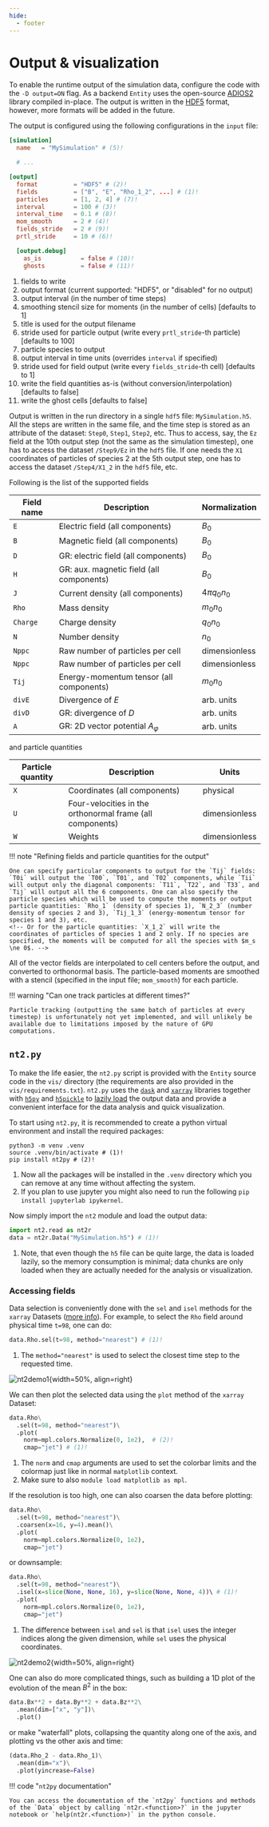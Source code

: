 ```yaml
---
hide:
  - footer
---
```


# Output & visualization

To enable the runtime output of the simulation data, configure the code with the `-D output=ON` flag. As a backend `Entity` uses the open-source [ADIOS2](https://github.com/ornladios/ADIOS2) library compiled in-place. The output is written in the [HDF5](https://adios2.readthedocs.io/en/latest/engines/engines.html#hdf5) format, however, more formats will be added in the future. 

The output is configured using the following configurations in the `input` file:

```toml
[simulation]
  name   = "MySimulation" # (5)!

  # ...

[output]
  format          = "HDF5" # (2)!
  fields          = ["B", "E", "Rho_1_2", ...] # (1)!
  particles       = [1, 2, 4] # (7)!
  interval        = 100 # (3)!
  interval_time   = 0.1 # (8)!
  mom_smooth      = 2 # (4)!
  fields_stride   = 2 # (9)!
  prtl_stride     = 10 # (6)!

  [output.debug]
    as_is           = false # (10)!
    ghosts          = false # (11)!
```

1. fields to write
2. output format (current supported: "HDF5", or "disabled" for no output)
3. output interval (in the number of time steps)
4. smoothing stencil size for moments (in the number of cells) [defaults to 1]
5. title is used for the output filename
6. stride used for particle output (write every `prtl_stride`-th particle) [defaults to 100]
7. particle species to output
8. output interval in time units (overrides `interval` if specified)
9. stride used for field output (write every `fields_stride`-th cell) [defaults to 1]
10. write the field quantities as-is (without conversion/interpolation) [defaults to false]
11. write the ghost cells [defaults to false]

Output is written in the run directory in a single `hdf5` file: `MySimulation.h5`. All the steps are written in the same file, and the time step is stored as an attribute of the dataset: `Step0`, `Step1`, `Step2`, etc. Thus to access, say, the `Ez` field at the 10th output step (not the same as the simulation timestep), one has to access the dataset `/Step9/Ez` in the `hdf5` file. If one needs the `X1` coordinates of particles of species 2 at the 5th output step, one has to access the dataset `/Step4/X1_2` in the `hdf5` file, etc.

Following is the list of the supported fields

| Field name | Description                              | Normalization  |
| ---------- | ---------------------------------------- | -------------- |
| `E`        | Electric field (all components)          | $B_0$          |
| `B`        | Magnetic field (all components)          | $B_0$          |
| `D`        | GR: electric field (all components)      | $B_0$          |
| `H`        | GR: aux. magnetic field (all components) | $B_0$          |
| `J`        | Current density (all components)         | $4\pi q_0 n_0$ |
| `Rho`      | Mass density                             | $m_0 n_0$      |
| `Charge`   | Charge density                           | $q_0 n_0$      |
| `N`        | Number density                           | $n_0$          |
| `Nppc`     | Raw number of particles per cell         | dimensionless  |
| `Nppc`     | Raw number of particles per cell         | dimensionless  |
| `Tij`      | Energy-momentum tensor (all components)  | $m_0 n_0$      |
| `divE`     | Divergence of $E$                        | arb. units     |
| `divD`     | GR: divergence of $D$                    | arb. units     |
| `A`        | GR: 2D vector potential $A_\varphi$      | arb. units     |

and particle quantities

| Particle quantity | Description                                               | Units         |
| ----------------- | --------------------------------------------------------- | ------------- |
| `X`               | Coordinates (all components)                              | physical      |
| `U`               | Four-velocities in the orthonormal frame (all components) | dimensionless |
| `W`               | Weights                                                   | dimensionless |

!!! note "Refining fields and particle quantities for the output"

    One can specify particular components to output for the `Tij` fields: `T0i` will output the `T00`, `T01`, and `T02` components, while `Tii` will output only the diagonal components: `T11`, `T22`, and `T33`, and `Tij` will output all the 6 components. One can also specify the particle species which will be used to compute the moments or output particle quantities: `Rho_1` (density of species 1), `N_2_3` (number density of species 2 and 3), `Tij_1_3` (energy-momentum tensor for species 1 and 3), etc. 
    <!-- Or for the particle quantities: `X_1_2` will write the coordinates of particles of species 1 and 2 only. If no species are specified, the moments will be computed for all the species with $m_s \ne 0$. -->

All of the vector fields are interpolated to cell centers before the output, and converted to orthonormal basis. The particle-based moments are smoothed with a stencil (specified in the input file; `mom_smooth`) for each particle.

!!! warning "Can one track particles at different times?"

    Particle tracking (outputting the same batch of particles at every timestep) is unfortunately not yet implemented, and will unlikely be available due to limitations imposed by the nature of GPU computations.

## `nt2.py`

To make the life easier, the `nt2.py` script is provided with the `Entity` source code in the `vis/` directory (the requirements are also provided in the `vis/requirements.txt`). `nt2.py` uses the [`dask`](https://docs.dask.org/en/stable/) and [`xarray`](https://docs.xarray.dev/en/stable/) libraries together with [`h5py`](https://pypi.org/project/h5py/) and [`h5pickle`](https://github.com/DaanVanVugt/h5pickle) to [lazily load](https://en.wikipedia.org/wiki/Lazy_loading) the output data and provide a convenient interface for the data analysis and quick visualization. 

To start using `nt2.py`, it is recommended to create a python virtual environment and install the required packages:

```shell
python3 -m venv .venv
source .venv/bin/activate # (1)!
pip install nt2py # (2)!
```

1. Now all the packages will be installed in the `.venv` directory which you can remove at any time without affecting the system.
2. If you plan to use jupyter you might also need to run the following `pip install jupyterlab ipykernel`.

Now simply import the `nt2` module and load the output data:

```python
import nt2.read as nt2r
data = nt2r.Data("MySimulation.h5") # (1)!
```

1. Note, that even though the `h5` file can be quite large, the data is loaded lazily, so the memory consumption is minimal; data chunks are only loaded when they are actually needed for the analysis or visualization.

### Accessing fields

Data selection is conveniently done with the `sel` and `isel` methods for the `xarray` Datasets ([more info](https://docs.xarray.dev/en/stable/user-guide/indexing.html)). For example, to select the `Rho` field around physical time `t=98`, one can do:

```python
data.Rho.sel(t=98, method="nearest") # (1)!
```

1. The `method="nearest"` is used to select the closest time step to the requested time.

![nt2demo1](../assets/images/howto/nt2-demo-1.png){width=50%, align=right} 

We can then plot the selected data using the `plot` method of the `xarray` Dataset:

```python
data.Rho\
  .sel(t=98, method="nearest")\
  .plot(
    norm=mpl.colors.Normalize(0, 1e2),  # (2)!
    cmap="jet") # (1)!
```

1. The `norm` and `cmap` arguments are used to set the colorbar limits and the colormap just like in normal `matplotlib` context.
2. Make sure to also `module load matplotlib as mpl`.

If the resolution is too high, one can also coarsen the data before plotting:

```python
data.Rho\
  .sel(t=98, method="nearest")\
  .coarsen(x=16, y=4).mean()\
  .plot(
    norm=mpl.colors.Normalize(0, 1e2),
    cmap="jet")
```

or downsample:

```python
data.Rho\
  .sel(t=98, method="nearest")\
  .isel(x=slice(None, None, 16), y=slice(None, None, 4))\ # (1)!
  .plot(
    norm=mpl.colors.Normalize(0, 1e2),
    cmap="jet")
```

1. The difference between `isel` and `sel` is that `isel` uses the integer indices along the given dimension, while `sel` uses the physical coordinates.

![nt2demo2](../assets/images/howto/nt2-demo-2.png){width=50%, align=right} 

One can also do more complicated things, such as building a 1D plot of the evolution of the mean $B^2$ in the box:

```python
data.Bx**2 + data.By**2 + data.Bz**2\
  .mean(dim=["x", "y"])\
  .plot()
```

or make "waterfall" plots, collapsing the quantity along one of the axis, and plotting vs the other axis and time:

```python
(data.Rho_2 - data.Rho_1)\
  .mean(dim="x")\
  .plot(yincrease=False)
```


!!! code "`nt2py` documentation"

    You can access the documentation of the `nt2py` functions and methods of the `Data` object by calling `nt2r.<function>?` in the jupyter notebook or `help(nt2r.<function>)` in the python console.
<!-- 
### Accessing particles

Particles are stored in the same `data` object and are lazily preloaded when one calls `nt2.Data(...)`, as we did above. To access the particle data, use `data.particles`, which returns a python dictionary where the key is particles species index, and the value is an `xarray` Dataset with the particle data. For example, to access the `x` and `y` coordinates of the first species, one can do:

```python
data.particles[1].x
data.particles[1].y
```

The shape of the returned dataset is number of particles times the number of time steps. To select the data at a specific time step, one can use the same `sel` or `isel` methods mentioned above. For example, to access the 10-th output timestep of the 3-rd species, one can do:

```python
data.particles[3].isel(t=10).x
```

![nt2demo3](../assets/images/howto/nt2-demo-3.png){width=50%, align=right} 

Scatter plotting the particles on a 2D plane is quite easy, since `xarray` has a built-in `plot.scatter` method:

```python
species_3 = data.particles[3]
species_4 = data.particles[4]

species_3.isel(t=-1)\
  .plot.scatter(x="x", y="y", 
                label=species_3.attrs["label"])
species_4.isel(t=-1)\
  .plot.scatter(x="x", y="y", 
                label=species_4.attrs["label"])
```

!!! code "`isel` indexing"

    `isel(t=-1)` selects the last time step.

![nt2demo4](../assets/images/howto/nt2-demo-4.png){width=50%, align=right} 

Or one can plot the same in phase space:

```python
species_3.isel(t=-1)\
  .plot.scatter(x="ux", y="uy", 
                label=species_3.attrs["label"])
species_4.isel(t=-1)\
  .plot.scatter(x="ux", y="uy", 
                label=species_4.attrs["label"])
```

-->